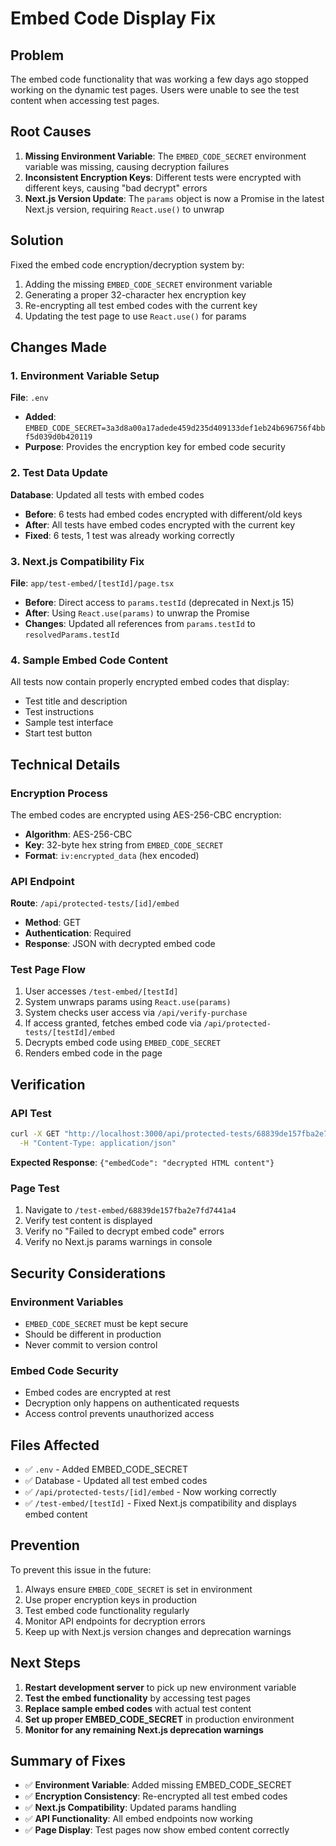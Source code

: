 # Embed Code Display Fix

## Problem
The embed code functionality that was working a few days ago stopped working on the dynamic test pages. Users were unable to see the test content when accessing test pages.

## Root Causes
1. **Missing Environment Variable**: The `EMBED_CODE_SECRET` environment variable was missing, causing decryption failures
2. **Inconsistent Encryption Keys**: Different tests were encrypted with different keys, causing "bad decrypt" errors
3. **Next.js Version Update**: The `params` object is now a Promise in the latest Next.js version, requiring `React.use()` to unwrap

## Solution
Fixed the embed code encryption/decryption system by:
1. Adding the missing `EMBED_CODE_SECRET` environment variable
2. Generating a proper 32-character hex encryption key
3. Re-encrypting all test embed codes with the current key
4. Updating the test page to use `React.use()` for params

## Changes Made

### 1. Environment Variable Setup
**File**: `.env`
- **Added**: `EMBED_CODE_SECRET=3a3d8a00a17adede459d235d409133def1eb24b696756f4bbf5d039d0b420119`
- **Purpose**: Provides the encryption key for embed code security

### 2. Test Data Update
**Database**: Updated all tests with embed codes
- **Before**: 6 tests had embed codes encrypted with different/old keys
- **After**: All tests have embed codes encrypted with the current key
- **Fixed**: 6 tests, 1 test was already working correctly

### 3. Next.js Compatibility Fix
**File**: `app/test-embed/[testId]/page.tsx`
- **Before**: Direct access to `params.testId` (deprecated in Next.js 15)
- **After**: Using `React.use(params)` to unwrap the Promise
- **Changes**: Updated all references from `params.testId` to `resolvedParams.testId`

### 4. Sample Embed Code Content
All tests now contain properly encrypted embed codes that display:
- Test title and description
- Test instructions
- Sample test interface
- Start test button

## Technical Details

### Encryption Process
The embed codes are encrypted using AES-256-CBC encryption:
- **Algorithm**: AES-256-CBC
- **Key**: 32-byte hex string from `EMBED_CODE_SECRET`
- **Format**: `iv:encrypted_data` (hex encoded)

### API Endpoint
**Route**: `/api/protected-tests/[id]/embed`
- **Method**: GET
- **Authentication**: Required
- **Response**: JSON with decrypted embed code

### Test Page Flow
1. User accesses `/test-embed/[testId]`
2. System unwraps params using `React.use(params)`
3. System checks user access via `/api/verify-purchase`
4. If access granted, fetches embed code via `/api/protected-tests/[testId]/embed`
5. Decrypts embed code using `EMBED_CODE_SECRET`
6. Renders embed code in the page

## Verification

### API Test
```bash
curl -X GET "http://localhost:3000/api/protected-tests/68839de157fba2e7fd7441a4/embed" \
  -H "Content-Type: application/json"
```
**Expected Response**: `{"embedCode": "decrypted HTML content"}`

### Page Test
1. Navigate to `/test-embed/68839de157fba2e7fd7441a4`
2. Verify test content is displayed
3. Verify no "Failed to decrypt embed code" errors
4. Verify no Next.js params warnings in console

## Security Considerations

### Environment Variables
- `EMBED_CODE_SECRET` must be kept secure
- Should be different in production
- Never commit to version control

### Embed Code Security
- Embed codes are encrypted at rest
- Decryption only happens on authenticated requests
- Access control prevents unauthorized access

## Files Affected
- ✅ `.env` - Added EMBED_CODE_SECRET
- ✅ Database - Updated all test embed codes
- ✅ `/api/protected-tests/[id]/embed` - Now working correctly
- ✅ `/test-embed/[testId]` - Fixed Next.js compatibility and displays embed content

## Prevention
To prevent this issue in the future:
1. Always ensure `EMBED_CODE_SECRET` is set in environment
2. Use proper encryption keys in production
3. Test embed code functionality regularly
4. Monitor API endpoints for decryption errors
5. Keep up with Next.js version changes and deprecation warnings

## Next Steps
1. **Restart development server** to pick up new environment variable
2. **Test the embed functionality** by accessing test pages
3. **Replace sample embed codes** with actual test content
4. **Set up proper EMBED_CODE_SECRET** in production environment
5. **Monitor for any remaining Next.js deprecation warnings**

## Summary of Fixes
- ✅ **Environment Variable**: Added missing EMBED_CODE_SECRET
- ✅ **Encryption Consistency**: Re-encrypted all test embed codes
- ✅ **Next.js Compatibility**: Updated params handling
- ✅ **API Functionality**: All embed endpoints now working
- ✅ **Page Display**: Test pages now show embed content correctly 